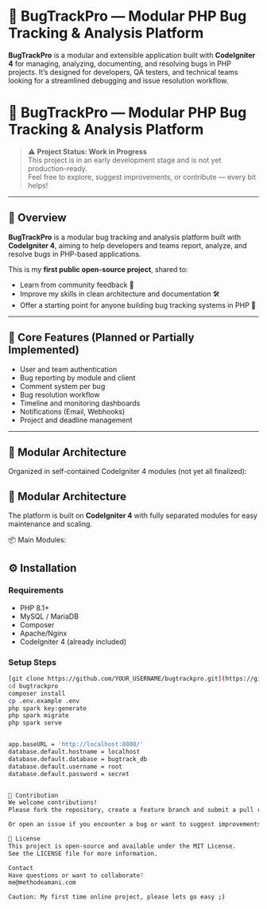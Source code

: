 # 🐛 BugTrackPro — Modular PHP Bug Tracking & Analysis Platform

**BugTrackPro** is a modular and extensible application built with **CodeIgniter 4** for managing, analyzing, documenting, and resolving bugs in PHP projects. It’s designed for developers, QA testers, and technical teams looking for a streamlined debugging and issue resolution workflow.

# 🐛 BugTrackPro — Modular PHP Bug Tracking & Analysis Platform

> ⚠️ **Project Status: Work in Progress**  
> This project is in an early development stage and is not yet production-ready.  
> Feel free to explore, suggest improvements, or contribute — every bit helps!

---

## 📘 Overview

**BugTrackPro** is a modular bug tracking and analysis platform built with **CodeIgniter 4**, aiming to help developers and teams report, analyze, and resolve bugs in PHP-based applications.

This is my **first public open-source project**, shared to:
- Learn from community feedback 💬
- Improve my skills in clean architecture and documentation 🛠️
- Offer a starting point for anyone building bug tracking systems in PHP 🚀

---

## 🔧 Core Features (Planned or Partially Implemented)

- User and team authentication
- Bug reporting by module and client
- Comment system per bug
- Bug resolution workflow
- Timeline and monitoring dashboards
- Notifications (Email, Webhooks)
- Project and deadline management

---

## 🧱 Modular Architecture

Organized in self-contained CodeIgniter 4 modules (not yet all finalized):

## 🧱 Modular Architecture

The platform is built on **CodeIgniter 4** with fully separated modules for easy maintenance and scaling.

📦 Main Modules:

## ⚙️ Installation

### Requirements

- PHP 8.1+
- MySQL / MariaDB
- Composer
- Apache/Nginx
- CodeIgniter 4 (already included)

### Setup Steps

```bash
[git clone https://github.com/YOUR_USERNAME/bugtrackpro.git](https://github.com/methodeprog/bugtrackpro.git)
cd bugtrackpro
composer install
cp .env.example .env
php spark key:generate
php spark migrate
php spark serve


app.baseURL = 'http://localhost:8080/'
database.default.hostname = localhost
database.default.database = bugtrack_db
database.default.username = root
database.default.password = secret


🤝 Contribution
We welcome contributions!
Please fork the repository, create a feature branch and submit a pull request.

Or open an issue if you encounter a bug or want to suggest improvements.

📄 License
This project is open-source and available under the MIT License.
See the LICENSE file for more information.

Contact
Have questions or want to collaborate?
me@methodeamani.com

Caution: My first time online project, please lets go easy ;)
